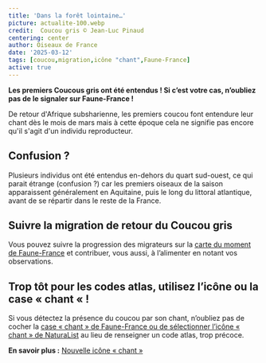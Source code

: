 ```yaml
---
title: 'Dans la forêt lointaine…'
picture: actualite-100.webp
credit:  Coucou gris © Jean-Luc Pinaud
centering: center
author: Oiseaux de France
date: '2025-03-12'
tags: [coucou,migration,icône "chant",Faune-France]
active: true
---
```

**Les premiers Coucous gris ont été entendus ! Si c’est votre cas, n’oubliez pas de le signaler sur Faune-France !**

De retour d'Afrique subsharienne, les premiers coucou font entendure leur chant dès le mois de mars mais à cette époque cela ne signifie pas encore qu'il s'agit d'un individu reproducteur. 

## Confusion ? 
Plusieurs individus ont été entendus en-dehors du quart sud-ouest, ce qui parait étrange (confusion ?) car les premiers oiseaux de la saison apparaissent généralement en Aquitaine, puis le long du littoral atlantique, avant de se répartir dans le reste de la France.

## Suivre la migration de retour du Coucou gris
Vous pouvez suivre la progression des migrateurs sur la [carte du moment de Faune-France](https://www.faune-france.org/index.php?m_id=30167) et contribuer, vous aussi, à l’alimenter en notant vos observations.

## Trop tôt pour les codes atlas, utilisez l’icône ou la case « chant « !
Si vous détectez la présence du coucou par son chant, n’oubliez pas de cocher la [case « chant » de Faune-France ou de sélectionner l’icône « chant » de NaturaList]( https://www.faune-france.org/index.php?m_id=1164&a=3853#FN3853) au lieu de renseigner un code atlas, trop précoce.

**En savoir plus :** [Nouvelle icône « chant »]( https://www.faune-france.org/index.php?m_id=1164&a=3853#FN3853)

